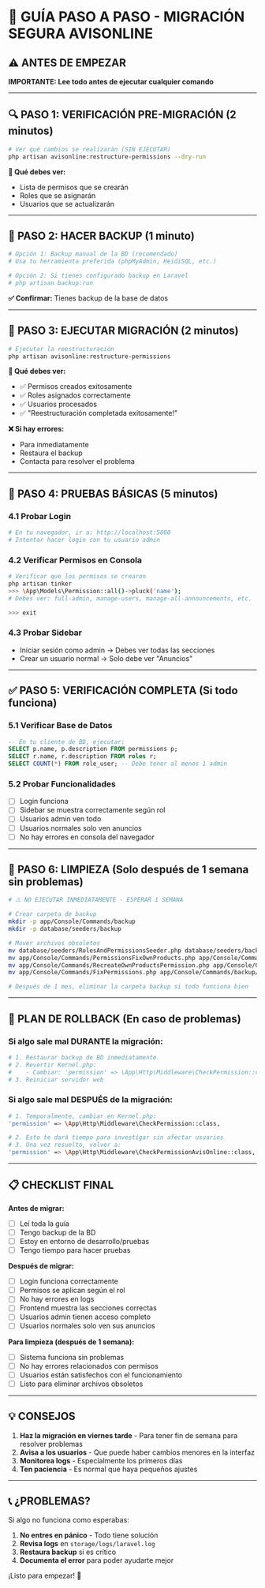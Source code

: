 # 🚀 GUÍA PASO A PASO - MIGRACIÓN SEGURA AVISONLINE

## ⚠️ ANTES DE EMPEZAR
**IMPORTANTE: Lee todo antes de ejecutar cualquier comando**

---

## 🔍 PASO 1: VERIFICACIÓN PRE-MIGRACIÓN (2 minutos)

```bash
# Ver qué cambios se realizarán (SIN EJECUTAR)
php artisan avisonline:restructure-permissions --dry-run
```

**🎯 Qué debes ver:**
- Lista de permisos que se crearán
- Roles que se asignarán
- Usuarios que se actualizarán

---

## 💾 PASO 2: HACER BACKUP (1 minuto)

```bash
# Opción 1: Backup manual de la BD (recomendado)
# Usa tu herramienta preferida (phpMyAdmin, HeidiSQL, etc.)

# Opción 2: Si tienes configurado backup en Laravel
# php artisan backup:run
```

**✅ Confirmar:** Tienes backup de la base de datos

---

## 🚀 PASO 3: EJECUTAR MIGRACIÓN (2 minutos)

```bash
# Ejecutar la reestructuración
php artisan avisonline:restructure-permissions
```

**🎯 Qué debes ver:**
- ✅ Permisos creados exitosamente
- ✅ Roles asignados correctamente  
- ✅ Usuarios procesados
- ✅ "Reestructuración completada exitosamente!"

**❌ Si hay errores:**
- Para inmediatamente
- Restaura el backup
- Contacta para resolver el problema

---

## 🧪 PASO 4: PRUEBAS BÁSICAS (5 minutos)

### 4.1 Probar Login
```bash
# En tu navegador, ir a: http://localhost:5000
# Intentar hacer login con tu usuario admin
```

### 4.2 Verificar Permisos en Consola
```bash
# Verificar que los permisos se crearon
php artisan tinker
>>> \App\Models\Permission::all()->pluck('name');
# Debes ver: full-admin, manage-users, manage-all-announcements, etc.

>>> exit
```

### 4.3 Probar Sidebar
- Iniciar sesión como admin → Debes ver todas las secciones
- Crear un usuario normal → Solo debe ver "Anuncios"

---

## ✅ PASO 5: VERIFICACIÓN COMPLETA (Si todo funciona)

### 5.1 Verificar Base de Datos
```sql
-- En tu cliente de BD, ejecutar:
SELECT p.name, p.description FROM permissions p;
SELECT r.name, r.description FROM roles r;
SELECT COUNT(*) FROM role_user; -- Debe tener al menos 1 admin
```

### 5.2 Probar Funcionalidades
- [ ] Login funciona
- [ ] Sidebar se muestra correctamente según rol
- [ ] Usuarios admin ven todo
- [ ] Usuarios normales solo ven anuncios
- [ ] No hay errores en consola del navegador

---

## 🧹 PASO 6: LIMPIEZA (Solo después de 1 semana sin problemas)

```bash
# ⚠️ NO EJECUTAR INMEDIATAMENTE - ESPERAR 1 SEMANA

# Crear carpeta de backup
mkdir -p app/Console/Commands/backup
mkdir -p database/seeders/backup

# Mover archivos obsoletos
mv database/seeders/RolesAndPermissionsSeeder.php database/seeders/backup/
mv app/Console/Commands/PermissionsFixOwnProducts.php app/Console/Commands/backup/
mv app/Console/Commands/RecreateOwnProductsPermission.php app/Console/Commands/backup/
mv app/Console/Commands/FixPermissions.php app/Console/Commands/backup/

# Después de 1 mes, eliminar la carpeta backup si todo funciona bien
```

---

## 🚨 PLAN DE ROLLBACK (En caso de problemas)

### Si algo sale mal DURANTE la migración:
```bash
# 1. Restaurar backup de BD inmediatamente
# 2. Revertir Kernel.php:
#    - Cambiar: 'permission' => \App\Http\Middleware\CheckPermission::class,
# 3. Reiniciar servidor web
```

### Si algo sale mal DESPUÉS de la migración:
```bash
# 1. Temporalmente, cambiar en Kernel.php:
'permission' => \App\Http\Middleware\CheckPermission::class,

# 2. Esto te dará tiempo para investigar sin afectar usuarios
# 3. Una vez resuelto, volver a:
'permission' => \App\Http\Middleware\CheckPermissionAvisOnline::class,
```

---

## 📋 CHECKLIST FINAL

**Antes de migrar:**
- [ ] Leí toda la guía
- [ ] Tengo backup de la BD
- [ ] Estoy en entorno de desarrollo/pruebas
- [ ] Tengo tiempo para hacer pruebas

**Después de migrar:**
- [ ] Login funciona correctamente
- [ ] Permisos se aplican según el rol
- [ ] No hay errores en logs
- [ ] Frontend muestra las secciones correctas
- [ ] Usuarios admin tienen acceso completo
- [ ] Usuarios normales solo ven sus anuncios

**Para limpieza (después de 1 semana):**
- [ ] Sistema funciona sin problemas
- [ ] No hay errores relacionados con permisos
- [ ] Usuarios están satisfechos con el funcionamiento
- [ ] Listo para eliminar archivos obsoletos

---

## 💡 CONSEJOS

1. **Haz la migración en viernes tarde** - Para tener fin de semana para resolver problemas
2. **Avisa a los usuarios** - Que puede haber cambios menores en la interfaz
3. **Monitorea logs** - Especialmente los primeros días
4. **Ten paciencia** - Es normal que haya pequeños ajustes

---

## 📞 ¿PROBLEMAS?

Si algo no funciona como esperabas:
1. **No entres en pánico** - Todo tiene solución
2. **Revisa logs** en `storage/logs/laravel.log`
3. **Restaura backup** si es crítico
4. **Documenta el error** para poder ayudarte mejor

¡Listo para empezar! 🚀 